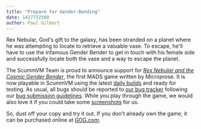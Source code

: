 ```yaml
---
title: "Prepare for Gender-Bending"
date: 1427722560
author: Paul Gilbert
---
```


Rex Nebular, God's gift to the galaxy, has been stranded on a planet where he was attempting to locate to retrieve a valuable vase. To escape, he'll have to use the infamous Gender Bender to get in touch with his female side and successfully locate both the vase and a way to escape the planet.

The ScummVM Team is proud to announce support for [*Rex Nebular and the Cosmic Gender Bender*](http://en.wikipedia.org/wiki/Rex_Nebular_and_the_Cosmic_Gender_Bender), the first MADS game written by Microprose. It is now playable in ScummVM using the latest [daily builds](/downloads/#daily) and ready for testing. As usual, all bugs should be reported to [our bug tracker](http://bugs.scummvm.org/) following our [bug submission guidelines](/faq/#question.report-bugs). While you play through the game, we would also love it if you could take some [screenshots](http://wiki.scummvm.org/index.php/Screenshots) for us.

So, dust off your copy and try it out. If you don't already own the game, it can be purchased online at [GOG.com](http://www.gog.com/game/rex_nebular_and_the_cosmic_gender_bender?pp=22d200f8670dbdb3e253a90eee5098477c95c23d).

